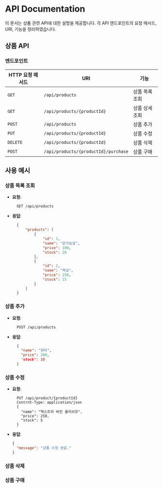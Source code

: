 # API Documentation

이 문서는 상품 관련 API에 대한 설명을 제공합니다. 각 API 엔드포인트의 요청 메서드, URI, 기능을 정리하였습니다.

## 상품 API

### 엔드포인트

| HTTP 요청 메서드 | URI                     | 기능               |
|------------------|------------------------|--------------------|
| `GET`            | `/api/products`            | 상품 목록 조회     |
| `GET`            | `/api/products/{productId}` | 상품 상세 조회     |
| `POST`           | `/api/products`            | 상품 추가          |
| `PUT`            | `/api/products/{productId}` | 상품 수정          |
| `DELETE`         | `/api/products/{productId}` | 상품 삭제          |
| `POST`           | `/api/products/{productId}/purchase` | 상품 구매   |
## 사용 예시

### 상품 목록 조회
- **요청**:
  ```
    GET /api/products
  ```
- **응답**:
  ```json
    {
        "products": [
            {
                "id": 1,
                "name": "닭가슴살",
                "price": 100,
                "stock": 20
            },
            {
                "id": 2,
                "name": "목살",
                "price": 150,
                "stock": 15
            }
        ]
    }
  ```
  
### 상품 추가
- **요청**:
  ```
    POST /api/products
  ```
- **응답**:
  ```json
    {
      "name": "현미",
      "price": 200,
      'stock": 10
    }
  ```
  
### 상품 수정
- **요청**:
  ```
    PUT /api/product/{productId}
    Contrnt-Type: application/json
    {
      "name": "엑스트라 버진 올리브유",
      "price": 250,
      "stock": 5
    }
- **응답**:
  ```json
  {
    "message": "상품 수정 완료."
  }
### 상품 삭제
### 상품 구매
